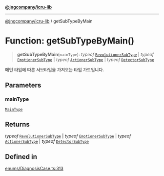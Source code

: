 [**@jngcompany/icru-lib**](../README.md)

***

[@jngcompany/icru-lib](../globals.md) / getSubTypeByMain

# Function: getSubTypeByMain()

> **getSubTypeByMain**(`mainType`): *typeof* [`RevolutionerSubType`](../enumerations/RevolutionerSubType.md) \| *typeof* [`EmotionerSubType`](../enumerations/EmotionerSubType.md) \| *typeof* [`ActionerSubType`](../enumerations/ActionerSubType.md) \| *typeof* [`DetectorSubType`](../enumerations/DetectorSubType.md)

메인 타입에 따른 서브타입을 가져오는 타입 가드입니다.

## Parameters

### mainType

[`MainType`](../enumerations/MainType.md)

## Returns

*typeof* [`RevolutionerSubType`](../enumerations/RevolutionerSubType.md) \| *typeof* [`EmotionerSubType`](../enumerations/EmotionerSubType.md) \| *typeof* [`ActionerSubType`](../enumerations/ActionerSubType.md) \| *typeof* [`DetectorSubType`](../enumerations/DetectorSubType.md)

## Defined in

[enums/DiagnosisCase.ts:313](https://github.com/jngcompany/icru-lib/blob/761e262af29fb19aea42bf1fcdb824ee624d8160/src/enums/DiagnosisCase.ts#L313)
